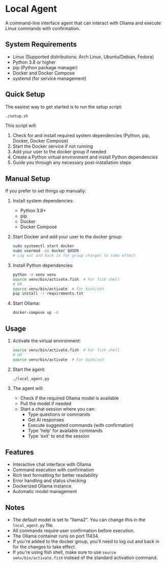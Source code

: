 # Local Agent

A command-line interface agent that can interact with Ollama and execute Linux commands with confirmation.

## System Requirements

- Linux (Supported distributions: Arch Linux, Ubuntu/Debian, Fedora)
- Python 3.8 or higher
- pip (Python package manager)
- Docker and Docker Compose
- systemd (for service management)

## Quick Setup

The easiest way to get started is to run the setup script:

```bash
./setup.sh
```

This script will:
1. Check for and install required system dependencies (Python, pip, Docker, Docker Compose)
2. Start the Docker service if not running
3. Add your user to the docker group if needed
4. Create a Python virtual environment and install Python dependencies
5. Guide you through any necessary post-installation steps

## Manual Setup

If you prefer to set things up manually:

1. Install system dependencies:
   - Python 3.8+
   - pip
   - Docker
   - Docker Compose

2. Start Docker and add your user to the docker group:
   ```bash
   sudo systemctl start docker
   sudo usermod -aG docker $USER
   # Log out and back in for group changes to take effect
   ```

3. Install Python dependencies:
   ```bash
   python -m venv venv
   source venv/bin/activate.fish  # For fish shell
   # OR
   source venv/bin/activate  # For bash/zsh
   pip install -r requirements.txt
   ```

4. Start Ollama:
   ```bash
   docker-compose up -d
   ```

## Usage

1. Activate the virtual environment:
   ```bash
   source venv/bin/activate.fish  # For fish shell
   # OR
   source venv/bin/activate  # For bash/zsh
   ```

2. Start the agent:
   ```bash
   ./local_agent.py
   ```

3. The agent will:
   - Check if the required Ollama model is available
   - Pull the model if needed
   - Start a chat session where you can:
     - Type questions or commands
     - Get AI responses
     - Execute suggested commands (with confirmation)
     - Type 'help' for available commands
     - Type 'exit' to end the session

## Features

- Interactive chat interface with Ollama
- Command execution with confirmation
- Rich text formatting for better readability
- Error handling and status checking
- Dockerized Ollama instance
- Automatic model management

## Notes

- The default model is set to "llama2". You can change this in the `local_agent.py` file.
- All commands require user confirmation before execution.
- The Ollama container runs on port 11434.
- If you're added to the docker group, you'll need to log out and back in for the changes to take effect.
- If you're using fish shell, make sure to use `source venv/bin/activate.fish` instead of the standard activation command. 